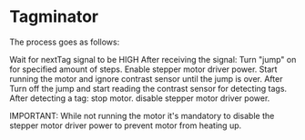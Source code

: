 # Tagminator
The process goes as follows:

Wait for nextTag signal to be HIGH
After receiving the signal:
Turn "jump" on for specified amount of steps.
Enable stepper motor driver power.
Start running the motor and ignore contrast sensor until the jump is over.
After Turn off the jump and start reading the contrast sensor for detecting tags.
After detecting a tag:
stop motor.
disable stepper motor driver power.

IMPORTANT: While not running the motor it's mandatory to disable the stepper motor driver power to prevent motor from heating up.
